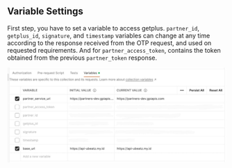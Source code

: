 ## Variable Settings

First step, you have to set a variable to access getplus. ``partner_id``, ``getplus_id``, ``signature``, and ``timestamp`` variables can change at any time according to the response received from the OTP request, and used on requested requirements. And for ``partner_access_token``, contains the token obtained from the previous ``partner_token`` response.

![variable_settings](varsettings.png)